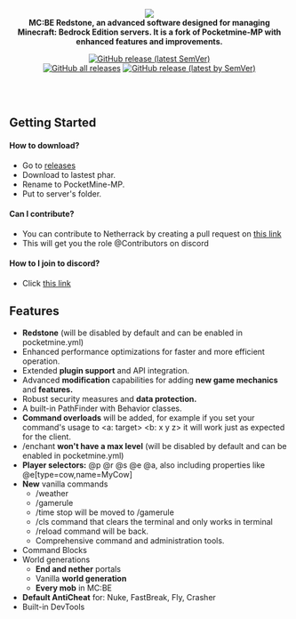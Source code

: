 <p align="center">
	<a href="https://pmmp.io">
		<!--[if IE]>
			<img src="https://media.discordapp.net/attachments/1137661880404545536/1137763039794434068/image.png?width=474&height=473" alt="The PocketMine-MP logo" title="PocketMine" loading="eager" />
		<![endif]-->
		<picture>
			<source srcset="https://media.discordapp.net/attachments/1137661880404545536/1137763039794434068/image.png?width=80&height=80" media="(prefers-color-scheme: dark)">
			<img src="[https://raw.githubusercontent.com/pmmp/PocketMine-MP/stable/.github/readme/pocketmine-rgb.gif](https://media.discordapp.net/attachments/1137661880404545536/1137763039794434068/image.png?width=80&height=80)" loading="eager" />
		</picture>
	</a><br>
	<b>MC:BE Redstone, an advanced software designed for managing Minecraft: Bedrock Edition servers. It is a fork of Pocketmine-MP with enhanced features and improvements.

</b>
</p>

<p align="center">
	<a href="https://github.com/NetherrackMP/NetherrackMP/releases/latest"><img alt="GitHub release (latest SemVer)" src="https://img.shields.io/github/v/release/NetherrackMP/NetherrackMP?label=release&sort=semver"></a>
  </br>
	<a href="https://github.com/NetherrackMP/NetherrackMP/releases"><img alt="GitHub all releases" src="https://img.shields.io/github/downloads/pmmp/NetherrackMP/total?label=downloads%40total"></a>
	<a href="https://github.com/NetherrackMP/NetherrackMP/releases/latest"><img alt="GitHub release (latest by SemVer)" src="https://img.shields.io/github/downloads/NetherrackMP/NetherrackMP/latest/total?sort=semver"></a>
</p>
<br>
</br>

## Getting Started
#### How to download?
- Go to [releases](https://github.com/NetherrackMP/NetherrackMP/releases)
- Download to lastest phar.
- Rename to PocketMine-MP.
- Put to server's folder.
#### Can I contribute?
- You can contribute to Netherrack by creating a pull request on [this link](https://github.com/NetherrackMP/NetherrackMP/pulls)
- This will get you the role @Contributors on discord
#### How to I join to discord?
- Click [this link](https://discord.gg/PexPaTmHnB)

## Features

- **Redstone** (will be disabled by default and can be enabled in pocketmine.yml)
- Enhanced performance optimizations for faster and more efficient operation.
- Extended **plugin support** and API integration.
- Advanced **modification** capabilities for adding **new game mechanics** and **features.**
- Robust security measures and **data protection.**
- A built-in PathFinder with Behavior classes.
- **Command overloads** will be added, for example if you set your command's usage to <a: target> <b: x y z> it will work just as expected for the client.
- /enchant **won't have a max level** (will be disabled by default and can be enabled in pocketmine.yml)
- **Player selectors:** @p @r @s @e @a, also including properties like @e[type=cow,name=MyCow]
- **New** vanilla commands
  - /weather
  - /gamerule
  - /time stop will be moved to /gamerule
  - /cls command that clears the terminal and only works in terminal
  - /reload command will be back.
  - Comprehensive command and administration tools.
- Command Blocks
- World generations
  - **End and nether** portals
  - Vanilla **world generation**
  - **Every mob** in MC:BE
- **Default AntiCheat** for: Nuke, FastBreak, Fly, Crasher
- Built-in DevTools

